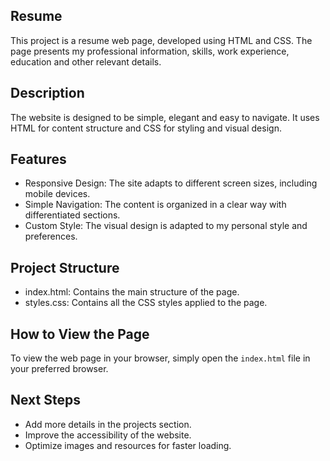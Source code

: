 ## Resume

This project is a resume web page, developed using HTML and CSS. The page presents my professional information, skills, work experience, education and other relevant details.

## Description

The website is designed to be simple, elegant and easy to navigate. It uses HTML for content structure and CSS for styling and visual design.

## Features

- Responsive Design: The site adapts to different screen sizes, including mobile devices.
- Simple Navigation: The content is organized in a clear way with differentiated sections.
- Custom Style: The visual design is adapted to my personal style and preferences.

## Project Structure

- index.html: Contains the main structure of the page.
- styles.css: Contains all the CSS styles applied to the page.

## How to View the Page

To view the web page in your browser, simply open the `index.html` file in your preferred browser.

## Next Steps

- Add more details in the projects section.
- Improve the accessibility of the website.
- Optimize images and resources for faster loading.

